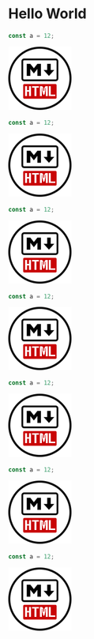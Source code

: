 # Hello World


```ts
const a = 12;
```

![./icon.png](./icon.png)

```ts
const a = 12;
```

![./icon.png](./icon.png)

```ts
const a = 12;
```

![./icon.png](./icon.png)

```ts
const a = 12;
```

![./icon.png](./icon.png)

```ts
const a = 12;
```

![./icon.png](./icon.png)

```ts
const a = 12;
```

![./icon.png](./icon.png)

```ts
const a = 12;
```

![./icon.png](./icon.png)